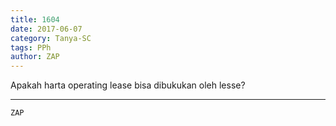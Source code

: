 ```yaml
---
title: 1604
date: 2017-06-07
category: Tanya-SC
tags: PPh
author: ZAP
---
```


Apakah harta operating lease bisa dibukukan oleh lesse?

---



`ZAP`
